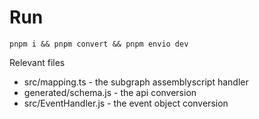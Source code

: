 # Run

`pnpm i && pnpm convert && pnpm envio dev`

Relevant files
- src/mapping.ts - the subgraph assemblyscript handler
- generated/schema.js - the api conversion
- src/EventHandler.js - the event object conversion
